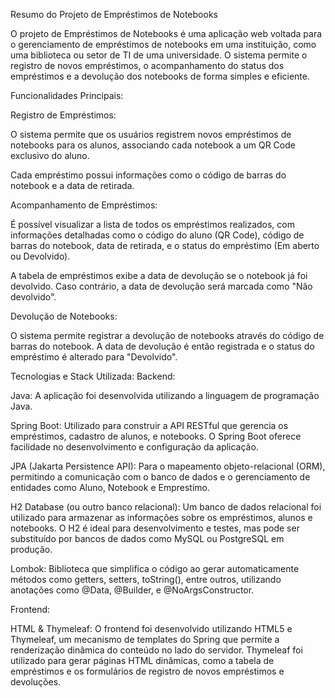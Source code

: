 Resumo do Projeto de Empréstimos de Notebooks

O projeto de Empréstimos de Notebooks é uma aplicação web voltada para o gerenciamento de empréstimos de notebooks em uma instituição, como uma biblioteca ou setor de TI de uma universidade. O sistema permite o registro de novos empréstimos, o acompanhamento do status dos empréstimos e a devolução dos notebooks de forma simples e eficiente.

Funcionalidades Principais:

Registro de Empréstimos:

O sistema permite que os usuários registrem novos empréstimos de notebooks para os alunos, associando cada notebook a um QR Code exclusivo do aluno.

Cada empréstimo possui informações como o código de barras do notebook e a data de retirada.

Acompanhamento de Empréstimos:

É possível visualizar a lista de todos os empréstimos realizados, com informações detalhadas como o código do aluno (QR Code), código de barras do notebook, data de retirada, e o status do empréstimo (Em aberto ou Devolvido).

A tabela de empréstimos exibe a data de devolução se o notebook já foi devolvido. Caso contrário, a data de devolução será marcada como "Não devolvido".

Devolução de Notebooks:

O sistema permite registrar a devolução de notebooks através do código de barras do notebook. A data de devolução é então registrada e o status do empréstimo é alterado para "Devolvido".

Tecnologias e Stack Utilizada:
Backend:

Java: A aplicação foi desenvolvida utilizando a linguagem de programação Java.

Spring Boot: Utilizado para construir a API RESTful que gerencia os empréstimos, cadastro de alunos, e notebooks. O Spring Boot oferece facilidade no desenvolvimento e configuração da aplicação.

JPA (Jakarta Persistence API): Para o mapeamento objeto-relacional (ORM), permitindo a comunicação com o banco de dados e o gerenciamento de entidades como Aluno, Notebook e Emprestimo.

H2 Database (ou outro banco relacional): Um banco de dados relacional foi utilizado para armazenar as informações sobre os empréstimos, alunos e notebooks. O H2 é ideal para desenvolvimento e testes, mas pode ser substituído por bancos de dados como MySQL ou PostgreSQL em produção.

Lombok: Biblioteca que simplifica o código ao gerar automaticamente métodos como getters, setters, toString(), entre outros, utilizando anotações como @Data, @Builder, e @NoArgsConstructor.

Frontend:

HTML & Thymeleaf: O frontend foi desenvolvido utilizando HTML5 e Thymeleaf, um mecanismo de templates do Spring que permite a renderização dinâmica do conteúdo no lado do servidor. Thymeleaf foi utilizado para gerar páginas HTML dinâmicas, como a tabela de empréstimos e os formulários de registro de novos empréstimos e devoluções.
